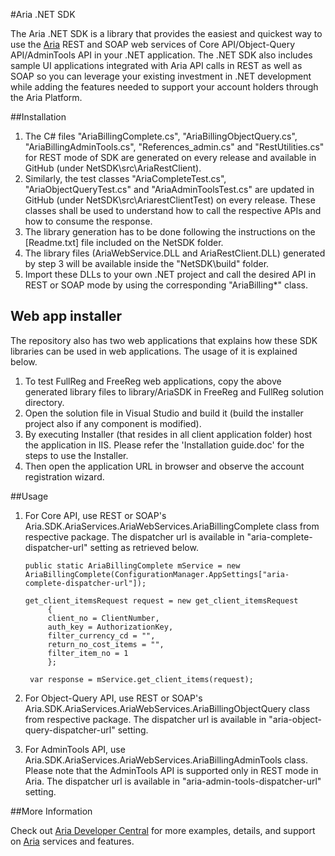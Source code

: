 #Aria .NET SDK

The Aria .NET SDK is a library that provides the easiest and quickest way to use the [Aria](http://www.ariasystems.com/) REST and SOAP web services of Core API/Object-Query API/AdminTools API in your .NET application. The .NET SDK also includes sample UI applications integrated with Aria API calls in REST as well as SOAP so you can leverage your existing investment in .NET development while adding the features needed to support your account holders through the Aria Platform.

##Installation

1. The C# files "AriaBillingComplete.cs", "AriaBillingObjectQuery.cs", "AriaBillingAdminTools.cs", "References_admin.cs" and "RestUtilities.cs" for REST mode of SDK are generated on every release and available in GitHub (under NetSDK\src\AriaRestClient).
2. Similarly, the test classes "AriaCompleteTest.cs", "AriaObjectQueryTest.cs" and "AriaAdminToolsTest.cs" are updated in GitHub (under NetSDK\src\AriarestClientTest) on every release. These classes shall be used to understand how to call the respective APIs and how to consume the response.
3. The library generation has to be done following the instructions on the [Readme.txt] file included on the NetSDK folder.
4. The library files (AriaWebService.DLL and AriaRestClient.DLL) generated by step 3 will be available inside the "NetSDK\build" folder.
5. Import these DLLs to your own .NET project and call the desired API in REST or SOAP mode by using the corresponding "AriaBilling*" class.

## Web app installer
The repository also has two web applications that explains how these SDK libraries can be used in web applications. The usage of it is explained below.

1.	To test FullReg and FreeReg web applications, copy the above generated library files to library/AriaSDK in FreeReg and FullReg solution directory.
2.	Open the solution file in Visual Studio and build it (build the installer project also if any component is modified).
3.	By executing Installer (that resides in all client application folder) host the application in IIS. Please refer the 'Installation guide.doc' for the steps to use the Installer.
4.	Then open the application URL in browser and observe the account registration wizard.

##Usage

1. For Core API, use REST or SOAP's Aria.SDK.AriaServices.AriaWebServices.AriaBillingComplete class from respective package. The dispatcher url is available in "aria-complete-dispatcher-url" setting as retrieved below.
       
       public static AriaBillingComplete mService = new AriaBillingComplete(ConfigurationManager.AppSettings["aria-complete-dispatcher-url"]);

       get_client_itemsRequest request = new get_client_itemsRequest
            {
            client_no = ClientNumber,
            auth_key = AuthorizationKey,
            filter_currency_cd = "",
            return_no_cost_items = "",
            filter_item_no = 1
            };

        var response = mService.get_client_items(request);

2. For Object-Query API, use REST or SOAP's Aria.SDK.AriaServices.AriaWebServices.AriaBillingObjectQuery class from respective package. The dispatcher url is available in "aria-object-query-dispatcher-url" setting.

3. For AdminTools API, use Aria.SDK.AriaServices.AriaWebServices.AriaBillingAdminTools class. Please note that the AdminTools API is supported only in REST mode in Aria. The dispatcher url is available in "aria-admin-tools-dispatcher-url" setting.

##More Information

Check out [Aria Developer Central](http://developer.ariasystems.net) for more examples, details, and support on [Aria](http://www.ariasystems.com/) services and features.
